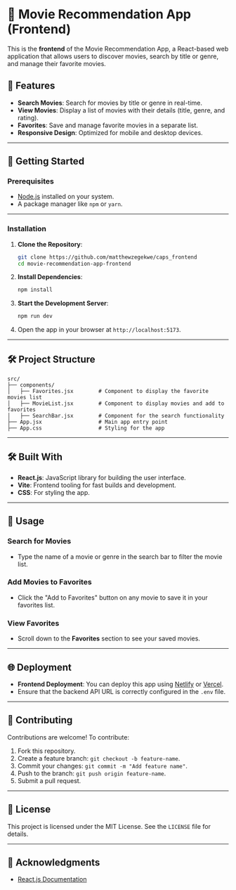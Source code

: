 

# 🎥 Movie Recommendation App (Frontend)

This is the **frontend** of the Movie Recommendation App, a React-based web application that allows users to discover movies, search by title or genre, and manage their favorite movies.

## 🌟 Features

* **Search Movies**: Search for movies by title or genre in real-time.
* **View Movies**: Display a list of movies with their details (title, genre, and rating).
* **Favorites**: Save and manage favorite movies in a separate list.
* **Responsive Design**: Optimized for mobile and desktop devices.

---

## 🚀 Getting Started

### Prerequisites

* [Node.js](https://nodejs.org/) installed on your system.
* A package manager like `npm` or `yarn`.

---

### Installation

1. **Clone the Repository**:

   ```bash
   git clone https://github.com/matthewzegekwe/caps_frontend
   cd movie-recommendation-app-frontend
   ```

2. **Install Dependencies**:

   ```bash
   npm install
   ```

3. **Start the Development Server**:

   ```bash
   npm run dev
   ```

4. Open the app in your browser at `http://localhost:5173`.

---

## 🛠️ Project Structure

```
src/
├── components/
│   ├── Favorites.jsx        # Component to display the favorite movies list
│   ├── MovieList.jsx        # Component to display movies and add to favorites
│   ├── SearchBar.jsx        # Component for the search functionality
├── App.jsx                  # Main app entry point
├── App.css                  # Styling for the app
```

---

## 🛠️ Built With

* **React.js**: JavaScript library for building the user interface.
* **Vite**: Frontend tooling for fast builds and development.
* **CSS**: For styling the app.

---

## 🧪 Usage

### Search for Movies

* Type the name of a movie or genre in the search bar to filter the movie list.

### Add Movies to Favorites

* Click the "Add to Favorites" button on any movie to save it in your favorites list.

### View Favorites

* Scroll down to the **Favorites** section to see your saved movies.

---

## 🌐 Deployment

* **Frontend Deployment**: You can deploy this app using [Netlify](https://www.netlify.com/) or [Vercel](https://vercel.com/).
* Ensure that the backend API URL is correctly configured in the `.env` file.

---

## 🤝 Contributing

Contributions are welcome! To contribute:

1. Fork this repository.
2. Create a feature branch: `git checkout -b feature-name`.
3. Commit your changes: `git commit -m "Add feature name"`.
4. Push to the branch: `git push origin feature-name`.
5. Submit a pull request.

---

## 📜 License

This project is licensed under the MIT License. See the `LICENSE` file for details.

---

## 💬 Acknowledgments

* [React.js Documentation](https://reactjs.org/docs/)
